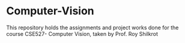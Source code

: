 # Computer-Vision
This repository holds the assignments and project works done for the course CSE527- Computer Vision, taken by  Prof. Roy Shilkrot 
